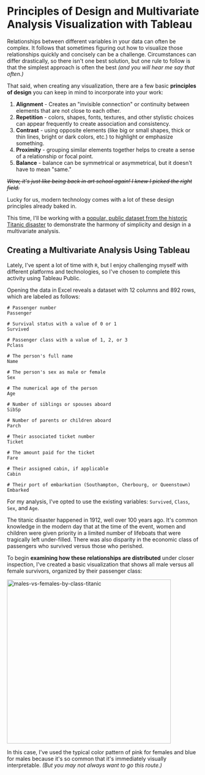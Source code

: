 # Principles of Design and Multivariate Analysis Visualization with Tableau

Relationships between different variables in your data can often be complex. It follows that sometimes figuring out how to visualize those relationships quickly and concisely can be a challenge. Circumstances can differ drastically, so there isn't one best solution, but one rule to follow is that the simplest approach is often the best *(and you will hear me say that often.)*

That said, when creating any visualization, there are a few basic **principles of design** you can keep in mind to incorporate into your work:

1. **Alignment** - Creates an "invisible connection" or continuity between elements that are not close to each other.
2. **Repetition** - colors, shapes, fonts, textures, and other stylistic choices can appear frequently to create association and consistency.
3. **Contrast** - using opposite elements (like big or small shapes, thick or thin lines, bright or dark colors, etc.) to highlight or emphasize something.
4. **Proximity** - grouping similar elements together helps to create a sense of a relationship or focal point.
5. **Balance** - balance can be symmetrical or asymmetrical, but it doesn't have to mean "same."

~~*Wow, it's just like being back in art school again! I knew I picked the right field.*~~

Lucky for us, modern technology comes with a lot of these design principles already baked in.

This time, I'll be working with a [popular, public dataset from the historic Titanic disaster](https://www.kaggle.com/competitions/titanic/data) to demonstrate the harmony of simplicity and design in a multivariate analysis.

## Creating a Multivariate Analysis Using Tableau

Lately, I've spent a lot of time with `R`, but I enjoy challenging myself with different platforms and technologies, so I've chosen to complete this activity using Tableau Public.

Opening the data in Excel reveals a dataset with 12 columns and 892 rows, which are labeled as follows:
```
# Passenger number
Passenger

# Survival status with a value of 0 or 1
Survived

# Passenger class with a value of 1, 2, or 3
Pclass

# The person's full name
Name

# The person's sex as male or female
Sex

# The numerical age of the person
Age

# Number of siblings or spouses aboard
SibSp

# Number of parents or children aboard
Parch

# Their associated ticket number
Ticket

# The amount paid for the ticket
Fare

# Their assigned cabin, if applicable
Cabin

# Their port of embarkation (Southampton, Cherbourg, or Queenstown)
Embarked

```

For my analysis, I've opted to use the existing variables: `Survived`, `Class`, `Sex`, and `Age`.

The titanic disaster happened in 1912, well over 100 years ago. It's common knowledge in the modern day that at the time of the event, women and children were given priority in a limited number of lifeboats that were tragically left under-filled. There was also disparity in the economic class of passengers who survived versus those who perished.

To begin **examining how these relationships are distributed** under closer inspection, I've created a basic visualization that shows all male versus all female survivors, organized by their passenger class:

<img width="428" alt="males-vs-females-by-class-titanic" src="https://github.com/user-attachments/assets/a857de69-b27f-4d83-a30a-56c6e5faee3e" />

In this case, I've used the typical color pattern of pink for females and blue for males because it's so common that it's immediately visually interpretable. *(But you may not always want to go this route.)*

